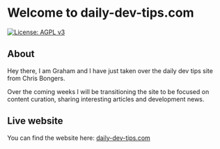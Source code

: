 # Welcome to daily-dev-tips.com

[![License: AGPL v3](https://img.shields.io/badge/License-AGPL_v3-blue.svg)](https://www.gnu.org/licenses/agpl-3.0)

## About

Hey there, I am Graham and I have just taken over the daily dev tips site from Chris Bongers.

Over the coming weeks I will be transitioning the site to be focused on content curation, sharing interesting articles and development news.

## Live website

You can find the website here: [daily-dev-tips.com](https://daily-dev-tips.com/)
